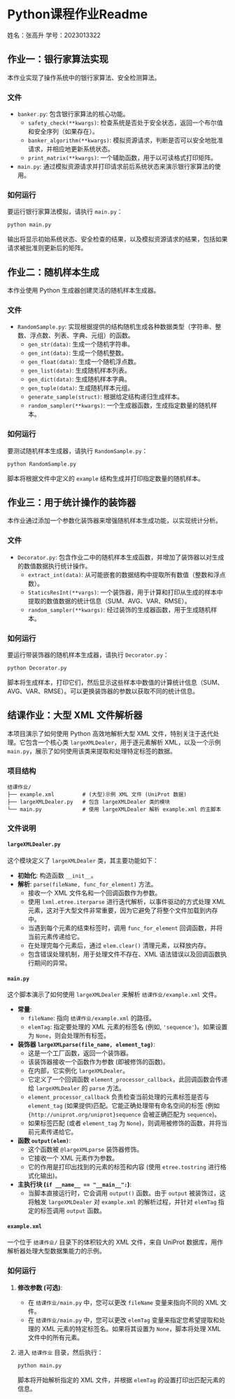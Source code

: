 # Python课程作业Readme


姓名：张高升
学号：2023013322


## 作业一：银行家算法实现

本作业实现了操作系统中的银行家算法、安全检测算法。

### 文件

  * `banker.py`: 包含银行家算法的核心功能。
      * `safety_check(**kwargs)`: 检查系统是否处于安全状态，返回一个布尔值和安全序列（如果存在）。
      * `banker_algorithm(**kwargs)`: 模拟资源请求，判断是否可以安全地批准请求，并相应地更新系统状态。
      * `print_matrix(**kwargs)`: 一个辅助函数，用于以可读格式打印矩阵。
  * `main.py`: 通过模拟资源请求并打印请求前后系统状态来演示银行家算法的使用。

### 如何运行

要运行银行家算法模拟，请执行 `main.py`：

```bash
python main.py
```

输出将显示初始系统状态、安全检查的结果，以及模拟资源请求的结果，包括如果请求被批准则更新后的矩阵。

## 作业二：随机样本生成

本作业使用 Python 生成器创建灵活的随机样本生成器。

### 文件

  * `RandomSample.py`: 实现根据提供的结构随机生成各种数据类型（字符串、整数、浮点数、列表、字典、元组）的函数。
      * `gen_str(data)`: 生成一个随机字符串。
      * `gen_int(data)`: 生成一个随机整数。
      * `gen_float(data)`: 生成一个随机浮点数。
      * `gen_list(data)`: 生成随机样本列表。
      * `gen_dict(data)`: 生成随机样本字典。
      * `gen_tuple(data)`: 生成随机样本元组。
      * `generate_sample(struct)`: 根据给定结构递归生成样本。
      * `random_sampler(**kwargs)`: 一个生成器函数，生成指定数量的随机样本。

### 如何运行

要测试随机样本生成器，请执行 `RandomSample.py`：

```bash
python RandomSample.py
```

脚本将根据文件中定义的 `example` 结构生成并打印指定数量的随机样本。

## 作业三：用于统计操作的装饰器

本作业通过添加一个参数化装饰器来增强随机样本生成功能，以实现统计分析。

### 文件

  * `Decorator.py`: 包含作业二中的随机样本生成函数，并增加了装饰器以对生成的数值数据执行统计操作。
      * `extract_int(data)`: 从可能嵌套的数据结构中提取所有数值（整数和浮点数）。
      * `StaticsResInt(**vargs)`: 一个装饰器，用于计算和打印从生成的样本中提取的数值数据的统计信息（SUM、AVG、VAR、RMSE）。
      * `random_sampler(**kwargs)`: 经过装饰的生成器函数，用于生成随机样本。

### 如何运行

要运行带装饰器的随机样本生成器，请执行 `Decorator.py`：

```bash
python Decorator.py
```

脚本将生成样本，打印它们，然后显示这些样本中数值的计算统计信息（SUM、AVG、VAR、RMSE）。可以更换装饰器的参数以获取不同的统计信息。

## 结课作业：大型 XML 文件解析器

本项目演示了如何使用 Python 高效地解析大型 XML 文件，特别关注于迭代处理。它包含一个核心类 `largeXMLDealer`，用于逐元素解析 XML，以及一个示例 `main.py`，展示了如何使用该类来提取和处理特定标签的数据。

### 项目结构

```
结课作业/
├── example.xml         # (大型)示例 XML 文件 (UniProt 数据)
├── largeXMLDealer.py   # 包含 largeXMLDealer 类的模块
└── main.py             # 使用 largeXMLDealer 解析 example.xml 的主脚本
```

### 文件说明

#### `largeXMLDealer.py`

这个模块定义了 `largeXMLDealer` 类，其主要功能如下：

- **初始化**: 构造函数 `__init__`。
- **解析**: `parse(fileName, func_for_element)` 方法。
    - 接收一个 XML 文件名和一个回调函数作为参数。
    - 使用 `lxml.etree.iterparse` 进行迭代解析，以事件驱动的方式处理 XML 元素，这对于大型文件非常重要，因为它避免了将整个文件加载到内存中。
    - 当遇到每个元素的结束标签时，调用 `func_for_element` 回调函数，并将当前元素传递给它。
    - 在处理完每个元素后，通过 `elem.clear()` 清理元素，以释放内存。
    - 包含错误处理机制，用于处理文件不存在、XML 语法错误以及回调函数执行期间的异常。

#### `main.py`

这个脚本演示了如何使用 `largeXMLDealer` 来解析 `结课作业/example.xml` 文件。

- **常量**:
    - `fileName`: 指向 `结课作业/example.xml` 的路径。
    - `elemTag`: 指定要处理的 XML 元素的标签名 (例如, `'sequence'`)。如果设置为 `None`，则会处理所有标签。
- **装饰器 `largeXMLparse(file_name, element_tag)`**:
    - 这是一个工厂函数，返回一个装饰器。
    - 该装饰器接收一个函数作为参数 (即被修饰的函数)。
    - 在内部，它实例化 `largeXMLDealer`。
    - 它定义了一个回调函数 `element_processor_callback`，此回调函数会传递给 `largeXMLDealer` 的 `parse` 方法。
    - `element_processor_callback` 负责检查当前处理的元素标签是否与 `element_tag` (如果提供)匹配。它能正确处理带有命名空间的标签 (例如 `{http://uniprot.org/uniprot}sequence` 会被正确匹配为 `sequence`)。
    - 如果标签匹配 (或者 `element_tag` 为 `None`)，则调用被修饰的函数，并将当前元素传递给它。
- **函数 `output(elem)`**:
    - 这个函数被 `@largeXMLparse` 装饰器修饰。
    - 它接收一个 XML 元素作为参数。
    - 它的作用是打印出找到的元素的标签和内容 (使用 `etree.tostring` 进行格式化输出)。
- **主执行块 (`if __name__ == "__main__":`)**:
    - 当脚本直接运行时，它会调用 `output()` 函数。由于 `output` 被装饰过，这将触发 `largeXMLDealer` 对 `example.xml` 的解析过程，并针对 `elemTag` 指定的标签调用 `output` 函数。

#### `example.xml`

一个位于 `结课作业/` 目录下的体积较大的 XML 文件，来自 UniProt 数据库，用作解析器处理大型数据集能力的示例。

### 如何运行

1.  **修改参数 (可选)**:
    -   在 `结课作业/main.py` 中，您可以更改 `fileName` 变量来指向不同的 XML 文件。
    -   在 `结课作业/main.py` 中，您可以更改 `elemTag` 变量来指定您希望提取和处理的 XML 元素的特定标签名。如果将其设置为 `None`，脚本将处理 XML 文件中的所有元素。

2.  进入 `结课作业` 目录，然后执行：
    ```bash
    python main.py
    ```
    脚本将开始解析指定的 XML 文件，并根据 `elemTag` 的设置打印出匹配元素的信息。